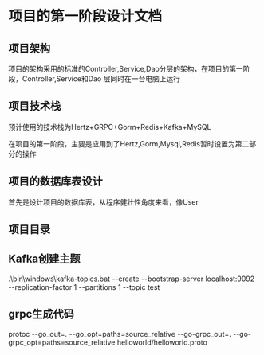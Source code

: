 # 项目的第一阶段设计文档
## 项目架构
项目的架构采用的标准的Controller,Service,Dao分层的架构，在项目的第一阶段，Controller,Service和Dao
层同时在一台电脑上运行


## 项目技术栈
预计使用的技术栈为Hertz+GRPC+Gorm+Redis+Kafka+MySQL

在项目的第一阶段，主要是应用到了Hertz,Gorm,Mysql,Redis暂时设置为第二部分的操作

## 项目的数据库表设计

首先是设计项目的数据库表，从程序健壮性角度来看，像User


## 项目目录

## Kafka创建主题
.\bin\windows\kafka-topics.bat --create --bootstrap-server localhost:9092 --replication-factor 1 --partitions 1 --topic test

## grpc生成代码
protoc --go_out=. --go_opt=paths=source_relative --go-grpc_out=. --go-grpc_opt=paths=source_relative helloworld/helloworld.proto